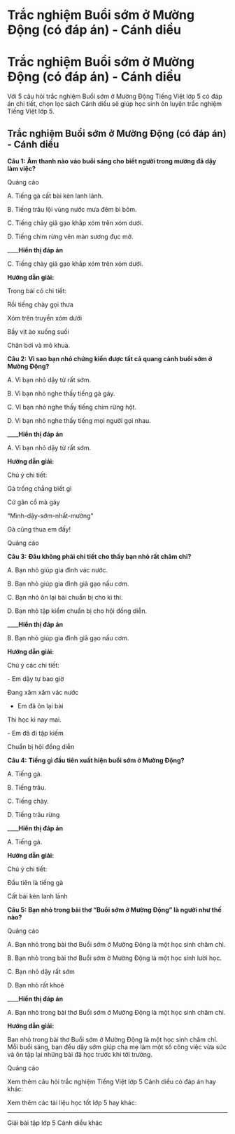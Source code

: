 # Trắc nghiệm Buổi sớm ở Mường Động (có đáp án) - Cánh diều

# Trắc nghiệm Buổi sớm ở Mường Động (có đáp án) - Cánh diều

Với 5 câu hỏi trắc nghiệm Buổi sớm ở Mường Động Tiếng Việt lớp 5 có đáp án chi tiết, chọn lọc sách Cánh diều sẽ giúp học sinh ôn luyện trắc nghiệm Tiếng Việt lớp 5.

## Trắc nghiệm Buổi sớm ở Mường Động (có đáp án) - Cánh diều

**Câu 1:** **Âm thanh nào vào buổi sáng cho biết người trong mường đã dậy làm việc?**

Quảng cáo

A. Tiếng gà cất bài kèn lanh lảnh.

B. Tiếng trâu lội vùng nước mưa đêm bì bõm.

C. Tiếng chày giã gạo khắp xóm trên xóm dưới.

D. Tiếng chim rừng vên màn sương đục mở.

____**Hiển thị đáp án**

C. Tiếng chày giã gạo khắp xóm trên xóm dưới.

**Hướng dẫn giải:**

Trong bài có chi tiết: 

Rồi tiếng chày gọi thưa

Xóm trên truyền xóm dưới

Bầy vịt ào xuống suối

Chân bơi và mỏ khua.

**Câu 2:** **Vì sao bạn nhỏ chứng kiến được tất cả quang cảnh buổi sớm ở Mường Động?**

A. Vì bạn nhỏ dậy từ rất sớm.

B. Vì bạn nhỏ nghe thấy tiếng gà gáy.

C. Vỉ bạn nhỏ nghe thấy tiếng chim rừng hột.

D. Vi bạn nhỏ nghe thấy tiếng mọi người gọi nhau.

____**Hiển thị đáp án**

A. Vì bạn nhỏ dậy từ rất sớm.

**Hướng dẫn giải:**

Chú ý chi tiết: 

Gà trống chẳng biết gì

Cứ gân cổ mà gáy

“Mình-dậy-sớm-nhất-mường"

Gà cũng thua em đấy!

Quảng cáo

**Câu 3:** **Đâu không phải chi tiết cho thấy bạn nhỏ rất chăm chỉ?**

A. Bạn nhỏ giúp gia đình vác nước.

B. Bạn nhỏ giúp gia đình giã gạo nấu cơm.

C. Bạn nhỏ ôn lại bài chuẩn bị cho kì thi.

D. Bạn nhỏ tập kiểm chuẩn bị cho hội đồng diễn.

____**Hiển thị đáp án**

B. Bạn nhỏ giúp gia đình giã gạo nấu cơm.

**Hướng dẫn giải:**

Chú ý các chi tiết: 

\- Em dậy tự bao giờ

Đang xăm xăm vác nước

- Em đã ôn lại bài

Thi học kì nay mai.

\- Em đã đi tập kiếm

Chuẩn bị hội đồng diễn

**Câu 4:** **Tiếng gì đầu tiên xuất hiện buổi sớm ở Mường Động?**

A. Tiếng gà.

B. Tiếng trâu.

C. Tiếng chày.

D. Tiếng trâu rừng

____**Hiển thị đáp án**

A. Tiếng gà.

**Hướng dẫn giải:**

Chú ý chi tiết: 

Đầu tiên là tiếng gà

Cất bài kèn lanh lảnh

**Câu 5:** **Bạn nhỏ trong bài thơ “Buổi sớm ở Mường Động” là người như thế nào?**

Quảng cáo

A. Bạn nhỏ trong bài thơ Buổi sớm ở Mường Động là một học sinh chăm chỉ. 

B. Bạn nhỏ trong bài thơ Buổi sớm ở Mường Động là một học sinh lười học. 

C. Bạn nhỏ dậy rất sớm 

D. Bạn nhỏ rất khoẻ 

____**Hiển thị đáp án**

A. Bạn nhỏ trong bài thơ Buổi sớm ở Mường Động là một học sinh chăm chỉ. 

**Hướng dẫn giải:**

Bạn nhỏ trong bài thơ Buổi sớm ở Mường Động là một học sinh chăm chỉ. Mỗi buổi sáng, bạn đều dậy sớm giúp cha mẹ làm một số công việc vừa sức và ôn tập lại những bài đã học trước khi tới trường.

Quảng cáo

Xem thêm câu hỏi trắc nghiệm Tiếng Việt lớp 5 Cánh diều có đáp án hay khác:

Xem thêm các tài liệu học tốt lớp 5 hay khác:

* * *

Giải bài tập lớp 5 Cánh diều khác
